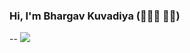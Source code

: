 ### Hi, I'm Bhargav Kuvadiya (🧑🏽‍💻 ✍🏻)
--
![](https://komarev.com/ghpvc/?username=techdobz&color=blue&style=plastic&label=PROFILE+VIEWS)
